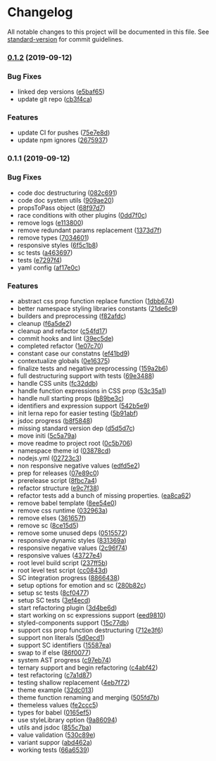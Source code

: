 # Changelog

All notable changes to this project will be documented in this file. See [standard-version](https://github.com/conventional-changelog/standard-version) for commit guidelines.

### [0.1.2](https://github.com/asyarb/ss-babel-plugin/compare/v0.1.1...v0.1.2) (2019-09-12)


### Bug Fixes

* linked dep versions ([e5baf65](https://github.com/asyarb/ss-babel-plugin/commit/e5baf65))
* update git repo ([cb3f4ca](https://github.com/asyarb/ss-babel-plugin/commit/cb3f4ca))


### Features

* update CI for pushes ([75e7e8d](https://github.com/asyarb/ss-babel-plugin/commit/75e7e8d))
* update npm ignores ([2675937](https://github.com/asyarb/ss-babel-plugin/commit/2675937))

### 0.1.1 (2019-09-12)


### Bug Fixes

* code doc destructuring ([082c691](https://github.com/asyarb/use-resize-observer/commit/082c691))
* code doc system utils ([909ae20](https://github.com/asyarb/use-resize-observer/commit/909ae20))
* propsToPass object ([68f97d7](https://github.com/asyarb/use-resize-observer/commit/68f97d7))
* race conditions with other plugins ([0dd7f0c](https://github.com/asyarb/use-resize-observer/commit/0dd7f0c))
* remove logs ([e113800](https://github.com/asyarb/use-resize-observer/commit/e113800))
* remove redundant params replacement ([1373d7f](https://github.com/asyarb/use-resize-observer/commit/1373d7f))
* remove types ([7034601](https://github.com/asyarb/use-resize-observer/commit/7034601))
* responsive styles ([6f5c1b8](https://github.com/asyarb/use-resize-observer/commit/6f5c1b8))
* sc tests ([a463697](https://github.com/asyarb/use-resize-observer/commit/a463697))
* tests ([e7297f4](https://github.com/asyarb/use-resize-observer/commit/e7297f4))
* yaml config ([af17e0c](https://github.com/asyarb/use-resize-observer/commit/af17e0c))


### Features

* abstract css prop function replace function ([1dbb674](https://github.com/asyarb/use-resize-observer/commit/1dbb674))
* better namespace styling libraries constants ([21de6c9](https://github.com/asyarb/use-resize-observer/commit/21de6c9))
* builders and preprocessing ([f82afdc](https://github.com/asyarb/use-resize-observer/commit/f82afdc))
* cleanup ([f6a5de2](https://github.com/asyarb/use-resize-observer/commit/f6a5de2))
* cleanup and refactor ([c54fd17](https://github.com/asyarb/use-resize-observer/commit/c54fd17))
* commit hooks and lint ([39ec5de](https://github.com/asyarb/use-resize-observer/commit/39ec5de))
* completed refactor ([1e07c70](https://github.com/asyarb/use-resize-observer/commit/1e07c70))
* constant case our constatns ([ef41bd9](https://github.com/asyarb/use-resize-observer/commit/ef41bd9))
* contextualize globals ([0e16375](https://github.com/asyarb/use-resize-observer/commit/0e16375))
* finalize tests and negative preprocessing ([159a2b6](https://github.com/asyarb/use-resize-observer/commit/159a2b6))
* full destructuring support with tests ([69e3488](https://github.com/asyarb/use-resize-observer/commit/69e3488))
* handle CSS units ([fc32ddb](https://github.com/asyarb/use-resize-observer/commit/fc32ddb))
* handle function expressions in CSS prop ([53c35a1](https://github.com/asyarb/use-resize-observer/commit/53c35a1))
* handle null starting props ([b89be3c](https://github.com/asyarb/use-resize-observer/commit/b89be3c))
* identifiers and expression support ([542b5e9](https://github.com/asyarb/use-resize-observer/commit/542b5e9))
* init lerna repo for easier testing ([5b91abf](https://github.com/asyarb/use-resize-observer/commit/5b91abf))
* jsdoc progress ([b8f5848](https://github.com/asyarb/use-resize-observer/commit/b8f5848))
* missing standard version dep ([d5d5d7c](https://github.com/asyarb/use-resize-observer/commit/d5d5d7c))
* move initi ([5c5a79a](https://github.com/asyarb/use-resize-observer/commit/5c5a79a))
* move readme to project root ([0c5b706](https://github.com/asyarb/use-resize-observer/commit/0c5b706))
* namespace theme id ([03878cd](https://github.com/asyarb/use-resize-observer/commit/03878cd))
* nodejs.yml ([02723c3](https://github.com/asyarb/use-resize-observer/commit/02723c3))
* non responsive negative values ([edfd5e2](https://github.com/asyarb/use-resize-observer/commit/edfd5e2))
* prep for releases ([07e89c0](https://github.com/asyarb/use-resize-observer/commit/07e89c0))
* prerelease script ([8fbc7a4](https://github.com/asyarb/use-resize-observer/commit/8fbc7a4))
* refactor structure ([e9c7f38](https://github.com/asyarb/use-resize-observer/commit/e9c7f38))
* refactor tests add a bunch of missing properties. ([ea8ca62](https://github.com/asyarb/use-resize-observer/commit/ea8ca62))
* remove babel template ([8ee54e0](https://github.com/asyarb/use-resize-observer/commit/8ee54e0))
* remove css runtime ([032963a](https://github.com/asyarb/use-resize-observer/commit/032963a))
* remove elses ([361657f](https://github.com/asyarb/use-resize-observer/commit/361657f))
* remove sc ([8ce15d5](https://github.com/asyarb/use-resize-observer/commit/8ce15d5))
* remove some unused deps ([0515572](https://github.com/asyarb/use-resize-observer/commit/0515572))
* responsive dynamic styles ([831369a](https://github.com/asyarb/use-resize-observer/commit/831369a))
* responsive negative values ([2c96f74](https://github.com/asyarb/use-resize-observer/commit/2c96f74))
* responsive values ([43727e4](https://github.com/asyarb/use-resize-observer/commit/43727e4))
* root level build script ([237ff5b](https://github.com/asyarb/use-resize-observer/commit/237ff5b))
* root level test script ([cc0843d](https://github.com/asyarb/use-resize-observer/commit/cc0843d))
* SC integration progress ([8866438](https://github.com/asyarb/use-resize-observer/commit/8866438))
* setup options for emotion and sc ([280b82c](https://github.com/asyarb/use-resize-observer/commit/280b82c))
* setup sc tests ([8cf0477](https://github.com/asyarb/use-resize-observer/commit/8cf0477))
* setup SC tests ([3ef4ecd](https://github.com/asyarb/use-resize-observer/commit/3ef4ecd))
* start refactoring plugin ([3d4be6d](https://github.com/asyarb/use-resize-observer/commit/3d4be6d))
* start working on sc expressions support ([eed9810](https://github.com/asyarb/use-resize-observer/commit/eed9810))
* styled-components support ([15c77db](https://github.com/asyarb/use-resize-observer/commit/15c77db))
* support css prop function destructuring ([712e3f6](https://github.com/asyarb/use-resize-observer/commit/712e3f6))
* support non literals ([5d0ecd1](https://github.com/asyarb/use-resize-observer/commit/5d0ecd1))
* support SC identifiers ([15587ea](https://github.com/asyarb/use-resize-observer/commit/15587ea))
* swap to if else ([86f0077](https://github.com/asyarb/use-resize-observer/commit/86f0077))
* system AST progress ([c97eb74](https://github.com/asyarb/use-resize-observer/commit/c97eb74))
* ternary support and begin refactoring ([c4abf42](https://github.com/asyarb/use-resize-observer/commit/c4abf42))
* test refactoring ([c7a1d87](https://github.com/asyarb/use-resize-observer/commit/c7a1d87))
* testing shallow replacement ([4eb7f72](https://github.com/asyarb/use-resize-observer/commit/4eb7f72))
* theme example ([32dc013](https://github.com/asyarb/use-resize-observer/commit/32dc013))
* theme function renaming and merging ([505fd7b](https://github.com/asyarb/use-resize-observer/commit/505fd7b))
* themeless values ([fe2ccc5](https://github.com/asyarb/use-resize-observer/commit/fe2ccc5))
* types for babel ([0165ef5](https://github.com/asyarb/use-resize-observer/commit/0165ef5))
* use styleLibrary option ([9a86094](https://github.com/asyarb/use-resize-observer/commit/9a86094))
* utils and jsdoc ([855c7ba](https://github.com/asyarb/use-resize-observer/commit/855c7ba))
* value validation ([530c89e](https://github.com/asyarb/use-resize-observer/commit/530c89e))
* variant suppor ([abd462a](https://github.com/asyarb/use-resize-observer/commit/abd462a))
* working tests ([66a6539](https://github.com/asyarb/use-resize-observer/commit/66a6539))
